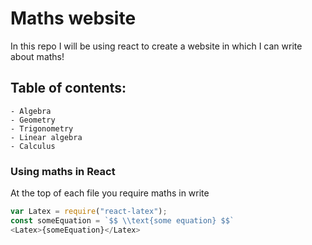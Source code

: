 # Maths website

In this repo I will be using react to create a website in which I can write about maths!

## Table of contents:

    - Algebra
    - Geometry
    - Trigonometry
    - Linear algebra
    - Calculus

### Using maths in React

At the top of each file you require maths in write

```js react
var Latex = require("react-latex");
const someEquation = `$$ \\text{some equation} $$`
<Latex>{someEquation}</Latex>
```
